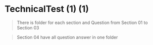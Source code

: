 # TechnicalTest (1) (1)
> There is folder for each section and Question from Section 01 to Section 03

> Section 04 have all question answer in one folder

